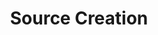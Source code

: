 ---
content-type: "stitch-js-function"
key: "source-creation-function"
order: 1


title: "Source Creation"
definition: "addSource(options)"
description: "Initiates the creation of a source in the user's Stitch client account."


options:
  - name: "type"
    required: true
    description: "The source type. For example: `platform.hubspot` or `platform.marketo`."

  - name: "ephemeral_token"
    required: false
    description: "The token used to automatically log the user into the Stitch client account. Retrieved by creating a session using the [Create a Session endpoint](#create-a-session)."
  - name: "default_streams"
    required: false
    description: |
      Sets the default selections for the data structures (tables) to be replicated during the source integration setup. Should be an object of the form `{"table_name": true}`.

      Only top-level tables can be provided - nesting is not currently supported.

      **Note**: If a table name is provided that isn't provided by the source integration, it is ignored. Values other than `true` are also ignored.


examples:
  - title: "HubSpot stream selection"
    description: "Selecting the `campaigns` and `companies` streams for a HubSpot source."
    code: |
      Stitch.addSource({
        type: "platform.hubspot",
        default_streams: {"campaigns": true, "companies": true},
        ephemeral_token: "<EPHEMERAL_TOKEN>"
      }).then((result) => {
        console.log(`Integration created, type=${result.type}, id=${result.id}`);
      }).catch((error) => {
        console.log("Integration not created.", error);
      });
---